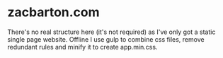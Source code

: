 zacbarton.com
========

There's no real structure here (it's not required) as I've only got a static single page website. Offline I use gulp to combine css files, remove redundant rules and minify it to create app.min.css.